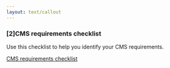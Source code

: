 ```yaml
---
layout: text/callout
---
```

### [2]CMS requirements checklist
Use this checklist to help you identify your CMS requirements.

[CMS requirements checklist](/content-strategy/content-management-system/cms-requirements-checklist/)
